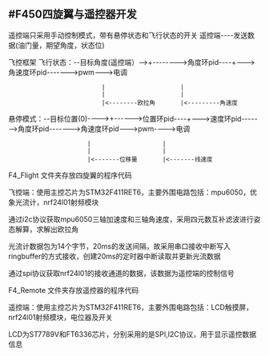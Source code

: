 #F450四旋翼与遥控器开发
------
遥控端只采用手动控制模式，带有悬停状态和飞行状态的开关
遥控端----发送数据(油门量，期望角度，状态位)

飞控框架
飞行状态：--目标角度(遥控端）-->+-------->角度环pid----+--->角速度环pid------->pwm--->电调

                              |                     |
                              |                     |
                              |<--------欧拉角       |<---------角速度



悬停模式：--目标位置(0)---->+------>位置环pid----+--->速度环pid------->角度环pid------->角速度环pid--->pwm---->电调

                          |                    |
                          |                    |
                          |<-------位移量       |<-------线速度
F4_Flight 文件夹存放四旋翼的程序代码

飞控端：使用主控芯片为STM32F411RET6，主要外围电路包括：mpu6050，优象光流计，nrf24l01射频模块

通过i2c协议获取mpu6050三轴加速度和三轴角速度，采用四元数互补滤波进行姿态解算，求解出欧拉角

光流计数据包为14个字节，20ms的发送间隔，故采用串口接收中断写入ringbuffer的方式接收，创建20ms的定时器中断读取并更新光流数据

通过spi协议获取nrf24l01的接收通道的数据，该数据为遥控端的控制信号

F4_Remote 文件夹存放遥控器的程序代码

遥控端：使用主控芯片为STM32F411RET6，主要外围电路包括：LCD触摸屏，nrf24l01射频模块，电位器及开关

LCD为ST7789V和FT6336芯片，分别采用的是SPI,I2C协议，用于显示遥控数据信息
